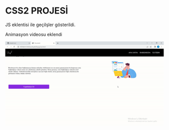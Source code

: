 <h1>CSS2 PROJESİ</h1>

<p>JS eklentisi ile geçilşler gösterildi.</p>

<p>Animasyon videosu eklendi</p>

![](ekran2.gif)
